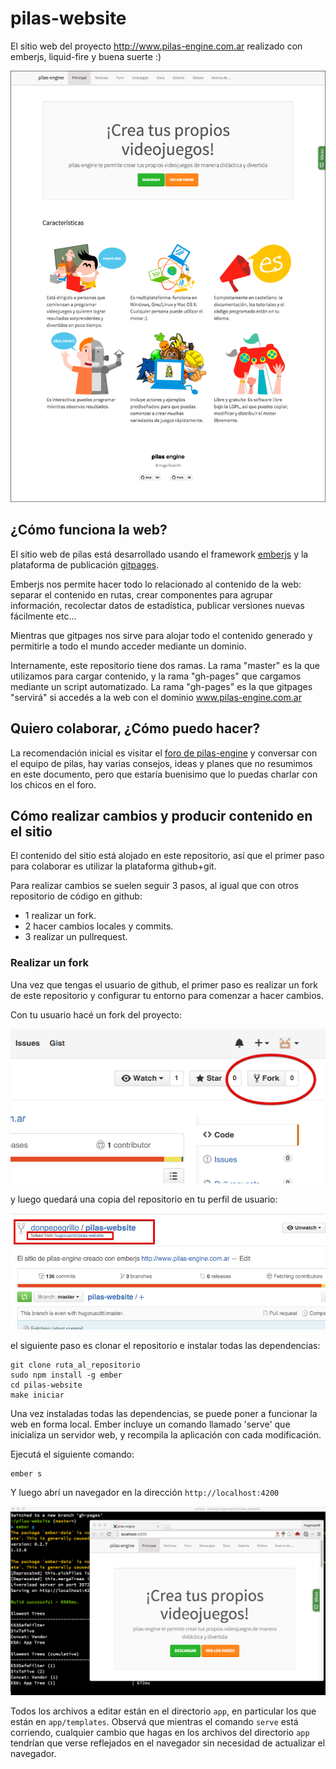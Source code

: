 # pilas-website

El sitio web del proyecto http://www.pilas-engine.com.ar realizado
con emberjs, liquid-fire y buena suerte :)


![](./screenshots/preview.png)


## ¿Cómo funciona la web?

El sitio web de pilas está desarrollado usando el framework
[emberjs](http://emberjs.com/) y la plataforma de publicación
[gitpages](https://pages.github.com/).

Emberjs nos permite hacer todo lo relacionado al contenido de la
web: separar el contenido en rutas, crear componentes para agrupar
información, recolectar datos de estadística, publicar versiones nuevas
fácilmente etc...

Mientras que gitpages nos sirve para alojar todo el contenido generado y
permitirle a todo el mundo acceder mediante un dominio.

Internamente, este repositorio tiene dos ramas. La rama "master" es la
que utilizamos para cargar contenido, y la rama "gh-pages" que cargamos
mediante un script automatizado. La rama "gh-pages" es la que gitpages
"servirá" si accedés a la web con el dominio www.pilas-engine.com.ar

## Quiero colaborar, ¿Cómo puedo hacer?

La recomendación inicial es visitar el [foro de pilas-engine](http://foro.pilas-engine.com.ar) y conversar con el equipo
de pilas, hay varias consejos, ideas y planes que no resumimos en este documento, pero que estaría buenisimo que lo puedas charlar con los chicos en el foro.


## Cómo realizar cambios y producir contenido en el sitio

El contenido del sitio está alojado en este repositorio, así que el primer paso para colaborar es utilizar la plataforma github+git.

Para realizar cambios se suelen seguir 3 pasos, al igual que con otros repositorio de código en github:

- 1 realizar un fork.
- 2 hacer cambios locales y commits.
- 3 realizar un pullrequest.


### Realizar un fork

Una vez que tengas el usuario de github, el primer paso es realizar un
fork de este repositorio y configurar tu entorno para comenzar a hacer
cambios.

Con tu usuario hacé un fork del proyecto:

![](./screenshots/fork.png)

y luego quedará una copia del repositorio en tu perfil de usuario:

![](./screenshots/repo.png)

el siguiente paso es clonar el repositorio e instalar todas
las dependencias:

```
git clone ruta_al_repositorio
sudo npm install -g ember
cd pilas-website
make iniciar
```

Una vez instaladas todas las dependencias, se puede poner a funcionar
la web en forma local. Ember incluye un comando llamado 'serve' que inicializa
un servidor web, y recompila la aplicación con cada modificación.

Ejecutá el siguiente comando:

```
ember s
```

Y luego abrí un navegador en la dirección `http://localhost:4200`

![](./screenshots/server.png)

Todos los archivos a editar están en el directorio ``app``, en particular
los que están en ``app/templates``. Observá que mientras el comando ``serve``
está corriendo, cualquier cambio que hagas en los archivos del directorio
``app`` tendrían que verse reflejados en el navegador sin necesidad de
actualizar el navegador.




